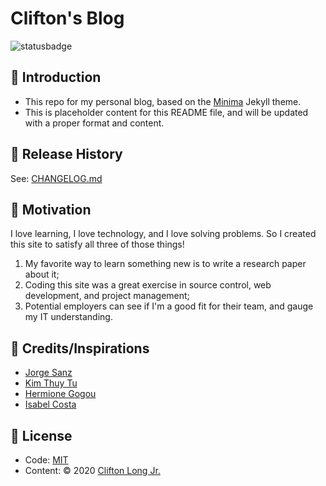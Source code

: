 # Clifton's Blog
![statusbadge](https://img.shields.io/badge/status-live-brightgreen?style=for-the-badge)

## 👋 Introduction
- This repo for my personal blog, based on the [Minima](https://github.com/jekyll/minima) Jekyll theme.
- This is placeholder content for this README file, and will be updated with a proper format and content.

## 📝 Release History
See: [CHANGELOG.md](/CHANGELOG.md)

## 🤔 Motivation
I love learning, I love technology, and I love solving problems. So I created this site to satisfy all three of those things!

1. My favorite way to learn something new is to write a research paper about it;
2. Coding this site was a great exercise in source control, web development, and project management;
3. Potential employers can see if I'm a good fit for their team, and gauge my IT understanding.

## 🙏 Credits/Inspirations
- [Jorge Sanz](https://jorgesanz.net/)
- [Kim Thuy Tu](https://www.kimthuytu.com/)
- [Hermione Gogou](https://www.hermionegogou.com/)
- [Isabel Costa](https://github.com/isabelcosta)

## 📄 License
- Code: [MIT](http://opensource.org/licenses/MIT)
- Content: © 2020 [Clifton Long Jr.]()
